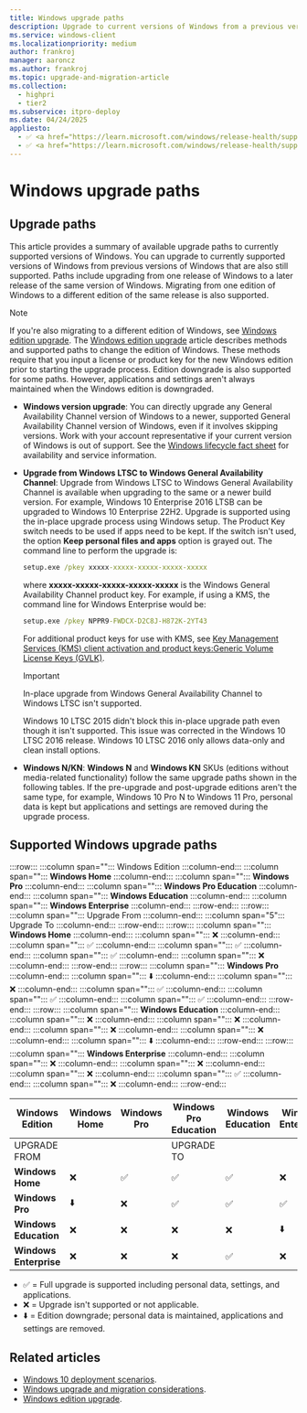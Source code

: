 ```yaml
---
title: Windows upgrade paths
description: Upgrade to current versions of Windows from a previous version of Windows
ms.service: windows-client
ms.localizationpriority: medium
author: frankroj
manager: aaroncz
ms.author: frankroj
ms.topic: upgrade-and-migration-article
ms.collection:
  - highpri
  - tier2
ms.subservice: itpro-deploy
ms.date: 04/24/2025
appliesto:
  - ✅ <a href="https://learn.microsoft.com/windows/release-health/supported-versions-windows-client" target="_blank">Windows 10</a>
  - ✅ <a href="https://learn.microsoft.com/windows/release-health/supported-versions-windows-client" target="_blank">Windows 11</a>
---
```


# Windows upgrade paths

## Upgrade paths

This article provides a summary of available upgrade paths to currently supported versions of Windows. You can upgrade to currently supported versions of Windows from previous versions of Windows that are also still supported. Paths include upgrading from one release of Windows to a later release of the same version of Windows. Migrating from one edition of Windows to a different edition of the same release is also supported.

> [!NOTE]
>
> If you're also migrating to a different edition of Windows, see [Windows edition upgrade](windows-edition-upgrades.md). The [Windows edition upgrade](windows-edition-upgrades.md) article describes methods and supported paths to change the edition of Windows. These methods require that you input a license or product key for the new Windows edition prior to starting the upgrade process. Edition downgrade is also supported for some paths. However, applications and settings aren't always maintained when the Windows edition is downgraded.

- **Windows version upgrade**: You can directly upgrade any General Availability Channel version of Windows to a newer, supported General Availability Channel version of Windows, even if it involves skipping versions. Work with your account representative if your current version of Windows is out of support. See the [Windows lifecycle fact sheet](/lifecycle/faq/windows) for availability and service information.

- **Upgrade from Windows LTSC to Windows General Availability Channel**: Upgrade from Windows LTSC to Windows General Availability Channel is available when upgrading to the same or a newer build version. For example, Windows 10 Enterprise 2016 LTSB can be upgraded to Windows 10 Enterprise 22H2. Upgrade is supported using the in-place upgrade process using Windows setup. The Product Key switch needs to be used if apps need to be kept. If the switch isn't used, the option **Keep personal files and apps** option is grayed out. The command line to perform the upgrade is:

  ```cmd
  setup.exe /pkey xxxxx-xxxxx-xxxxx-xxxxx-xxxxx
  ```

  where **xxxxx-xxxxx-xxxxx-xxxxx-xxxxx** is the Windows General Availability Channel product key. For example, if using a KMS, the command line for Windows Enterprise would be:

  ```cmd
  setup.exe /pkey NPPR9-FWDCX-D2C8J-H872K-2YT43
  ```

  For additional product keys for use with KMS, see [Key Management Services (KMS) client activation and product keys:Generic Volume License Keys (GVLK)](/windows-server/get-started/kms-client-activation-keys#generic-volume-license-keys-gvlk).

  > [!IMPORTANT]
  > In-place upgrade from Windows General Availability Channel to Windows LTSC isn't supported.
  >
  >
  > Windows 10 LTSC 2015 didn't block this in-place upgrade path even though it isn't supported. This issue was corrected in the Windows 10 LTSC 2016 release. Windows 10 LTSC 2016 only allows data-only and clean install options.

- **Windows N/KN**: **Windows N** and **Windows KN** SKUs (editions without media-related functionality) follow the same upgrade paths shown in the following tables. If the pre-upgrade and post-upgrade editions aren't the same type, for example, Windows 10 Pro N to Windows 11 Pro, personal data is kept but applications and settings are removed during the upgrade process.

## Supported Windows upgrade paths

:::row:::
   :::column span="":::
      Windows Edition
   :::column-end:::
   :::column span="":::
      **Windows Home**
   :::column-end:::
   :::column span="":::
      **Windows Pro**
   :::column-end:::
   :::column span="":::
      **Windows Pro Education**
   :::column-end:::
   :::column span="":::
      **Windows Education**
   :::column-end:::
   :::column span="":::
      **Windows Enterprise**
   :::column-end:::
:::row-end:::
:::row:::
   :::column span="":::
      Upgrade From
   :::column-end:::
   :::column span="5":::
      Upgrade To
   :::column-end:::
:::row-end:::
:::row:::
   :::column span="":::
      **Windows Home**
   :::column-end:::
   :::column span="":::
      ❌
   :::column-end:::
   :::column span="":::
      ✅
   :::column-end:::
   :::column span="":::
      ✅
   :::column-end:::
   :::column span="":::
      ✅
   :::column-end:::
   :::column span="":::
      ❌
   :::column-end:::
:::row-end:::
:::row:::
   :::column span="":::
      **Windows Pro**
   :::column-end:::
   :::column span="":::
      ⬇️
   :::column-end:::
   :::column span="":::
      ❌
   :::column-end:::
   :::column span="":::
      ✅
   :::column-end:::
   :::column span="":::
      ✅
   :::column-end:::
   :::column span="":::
      ✅
   :::column-end:::
:::row-end:::
:::row:::
   :::column span="":::
      **Windows Education**
   :::column-end:::
   :::column span="":::
      ❌
   :::column-end:::
   :::column span="":::
      ❌
   :::column-end:::
   :::column span="":::
      ❌
   :::column-end:::
   :::column span="":::
      ❌
   :::column-end:::
   :::column span="":::
      ⬇️
   :::column-end:::
:::row-end:::
:::row:::
   :::column span="":::
      **Windows Enterprise**
   :::column-end:::
   :::column span="":::
      ❌
   :::column-end:::
   :::column span="":::
      ❌
   :::column-end:::
   :::column span="":::
      ❌
   :::column-end:::
   :::column span="":::
      ✅
   :::column-end:::
   :::column span="":::
      ❌
   :::column-end:::
:::row-end:::

| Windows Edition | **Windows Home** | **Windows Pro** | **Windows Pro Education** | **Windows Education** | **Windows Enterprise** |
|---|---|---|---|---|---|
|UPGRADE FROM| | |UPGRADE TO| | |
| **Windows Home**  | ❌ | ✅  | ✅  | ✅  | ❌ |
| **Windows Pro**   | ⬇️ | ❌ | ✅   | ✅  | ✅  |
| **Windows Education**  | ❌ | ❌ | ❌ | ❌ | ⬇️  |
| **Windows Enterprise**  | ❌ | ❌ | ❌ | ✅ | ❌ |

- ✅ = Full upgrade is supported including personal data, settings, and applications.
- ❌ = Upgrade isn't supported or not applicable.
- ⬇️ = Edition downgrade; personal data is maintained, applications and settings are removed.

## Related articles

- [Windows 10 deployment scenarios](../windows-deployment-scenarios.md).
- [Windows upgrade and migration considerations](windows-upgrade-and-migration-considerations.md).
- [Windows edition upgrade](windows-edition-upgrades.md).
